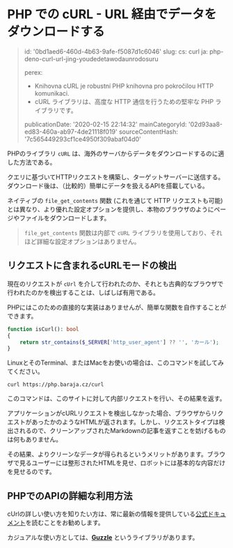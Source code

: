 PHP での cURL - URL 経由でデータをダウンロードする
=================================

> id: '0bd1aed6-460d-4b63-9afe-f5087d1c6046'
> slug:
> 	cs: curl
> 	ja: php-deno-curl-url-jing-youdedetawodaunrodosuru
> 
> perex:
> 	- Knihovna cURL je robustní PHP knihovna pro pokročilou HTTP komunikaci.
> 	- cURL ライブラリは、高度な HTTP 通信を行うための堅牢な PHP ライブラリです。
> 
> publicationDate: '2020-02-15 22:14:32'
> mainCategoryId: '02d93aa8-ed83-460a-ab97-4de21118f019'
> sourceContentHash: '7c565449293cf1ce4950f309abaf04d0'

PHPのライブラリ `cURL` は、海外のサーバからデータをダウンロードするのに適した方法である。

クエリに基づいてHTTPリクエストを構築し、ターゲットサーバーに送信する。ダウンロード後は、（比較的）簡単にデータを扱えるAPIを搭載している。

ネイティブの `file_get_contents` 関数 (これを通じて HTTP リクエストも可能) とは異なり、より優れた設定オプションを提供し、本物のブラウザのようにページやファイルをダウンロードします。

> `file_get_contents` 関数は内部で `cURL` ライブラリを使用しており、それほど詳細な設定オプションはありません。

リクエストに含まれるcURLモードの検出
----------------------------

現在のリクエストが `cUrl` を介して行われたのか、それとも古典的なブラウザで行われたのかを検出することは、しばしば有用である。

PHPにはこのための直接的な実装はありませんが、簡単な関数を自作することができます。

```php
function isCurl(): bool
{
    return str_contains($_SERVER['http_user_agent'] ?? '', 'カール');
}
```

LinuxとそのTerminal、またはMacをお使いの場合は、このコマンドを試してみてください。

```shell
curl https://php.baraja.cz/curl
```

このコマンドは、このサイトに対して内部リクエストを行い、その結果を返す。

アプリケーションがcURLリクエストを検出しなかった場合、ブラウザからリクエストがあったかのようなHTMLが返されます。しかし、リクエストタイプは検出されるので、クリーンアップされたMarkdownの記事を返すことを妨げるものは何もありません。

その結果、よりクリーンなデータが得られるというメリットがあります。ブラウザで見るユーザーには整形されたHTMLを見せ、ロボットには基本的な内容だけを見せるのです。

PHPでのAPIの詳細な利用方法
--------------------------

cUrlの詳しい使い方を知りたい方は、常に最新の情報を提供している<a href="https://www.php.net/manual/en/book.curl.php">公式ドキュメント</a>を読むことをお勧めします。

カジュアルな使い方としては、<a href="https://docs.guzzlephp.org/en/stable/">**Guzzle**</a> というライブラリがあります。
